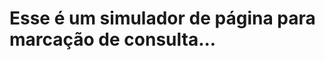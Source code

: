 <body>
    <div class="row">
        <div class="col-md-12">
            <h1>Esse é um simulador de página para marcação de consulta...</h1>
        </div>
    </div>
    <div class="row">
        <div class="col-md-12">
            <img src="feegow-challenger.png/>
        </div>
    </div>
</body>